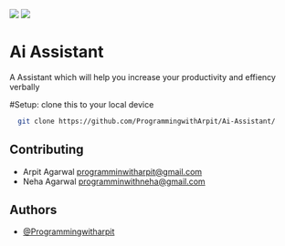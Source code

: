 ![](https://img.shields.io/github/license/ProgrammingwithArpit/Ai-Assistant)
![](https://img.shields.io/github/followers/ProgrammingwithArpit?style=social)

# Ai Assistant

A Assistant which will help you increase your productivity and effiency verbally 


#Setup:
clone this to your local device
```bash
  git clone https://github.com/ProgrammingwithArpit/Ai-Assistant/
```


## Contributing

- Arpit Agarwal <programminwitharpit@gmail.com>
- Neha Agarwal <programminwithneha@gmail.com>

  
## Authors

- [@Programmingwitharpit](https://github.com/ProgrammingwithArpit/)

  
